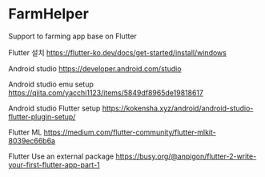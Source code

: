 # FarmHelper
Support to farming app base on Flutter 

Flutter 설치
https://flutter-ko.dev/docs/get-started/install/windows

Android studio
https://developer.android.com/studio

Android studio emu setup
https://qiita.com/yacchi1123/items/5849df8965de19818617


Android studio Flutter setup
https://kokensha.xyz/android/android-studio-flutter-plugin-setup/

Flutter ML
https://medium.com/flutter-community/flutter-mlkit-8039ec66b6a

Flutter Use an external package
https://busy.org/@anpigon/flutter-2-write-your-first-flutter-app-part-1
